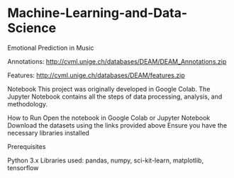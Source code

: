 # Machine-Learning-and-Data-Science
Emotional Prediction in Music 

Annotations: http://cvml.unige.ch/databases/DEAM/DEAM_Annotations.zip

Features: http://cvml.unige.ch/databases/DEAM/features.zip

Notebook
This project was originally developed in Google Colab. The Jupyter Notebook contains all the steps of data processing, analysis, and methodology.

How to Run
Open the notebook in Google Colab or Jupyter Notebook
Download the datasets using the links provided above
Ensure you have the necessary libraries installed

Prerequisites

Python 3.x
Libraries used: pandas, numpy, sci-kit-learn, matplotlib, tensorflow
